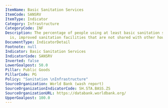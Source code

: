 ```yaml
---
ItemName: Basic Sanitation Services
ItemCode: SANSRV
ItemType: Indicator
Category: Infrastructure
CategoryCode: INF
Description: The percentage of people using at least basic sanitation services, that
  is, improved sanitation facilities that are not shared with other households.
DocumentType: IndicatorDetail
Footnote: null
Indicator: Basic Sanitation Services
IndicatorCode: SANSRV
Inverted: false
LowerGoalpost: 50.0
Pillar: Public Goods
PillarCode: PG
Policy: "Sanitation \nInfrastructure"
SourceOrganization: World Bank (wash report)
SourceOrganizationIndicatorCode: SH.STA.BASS.ZS
SourceOrganizationURL: https://databank.worldbank.org/
UpperGoalpost: 100.0
---
```



